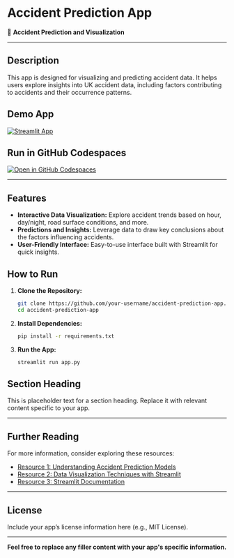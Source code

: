 # Accident Prediction App

🚗 **Accident Prediction and Visualization**

---

## Description
This app is designed for visualizing and predicting accident data. It helps users explore insights into UK accident data, including factors contributing to accidents and their occurrence patterns.

## Demo App
[![Streamlit App](https://static.streamlit.io/badges/streamlit_badge_black_white.svg)](https://accidentprediction.streamlit.app/)

## Run in GitHub Codespaces
[![Open in GitHub Codespaces](https://github.com/codespaces/badge.svg)](https://codespaces.new/streamlit/app-starter-kit?quickstart=1)

---

## Features

- **Interactive Data Visualization:** Explore accident trends based on hour, day/night, road surface conditions, and more.
- **Predictions and Insights:** Leverage data to draw key conclusions about the factors influencing accidents.
- **User-Friendly Interface:** Easy-to-use interface built with Streamlit for quick insights.

## How to Run

1. **Clone the Repository:**
    ```bash
    git clone https://github.com/your-username/accident-prediction-app.git
    cd accident-prediction-app
    ```

2. **Install Dependencies:**
    ```bash
    pip install -r requirements.txt
    ```

3. **Run the App:**
    ```bash
    streamlit run app.py
    ```

## Section Heading

This is placeholder text for a section heading. Replace it with relevant content specific to your app.

---

## Further Reading

For more information, consider exploring these resources:

- [Resource 1: Understanding Accident Prediction Models](#)
- [Resource 2: Data Visualization Techniques with Streamlit](#)
- [Resource 3: Streamlit Documentation](https://docs.streamlit.io/)

---

## License

Include your app’s license information here (e.g., MIT License).

---

**Feel free to replace any filler content with your app's specific information.**

